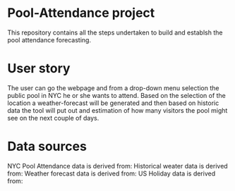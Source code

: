 # Pool-Attendance project
This repository contains all the steps undertaken to build and establsh the pool attendance forecasting. 


# User story
The user can go the webpage and from a drop-down menu selection the public pool in NYC he or she wants to attend. 
Based on the selection of the location a weather-forecast will be generated and then based on historic data the tool will put out and estimation of how many visitors the pool might see on the next couple of days. 

# Data sources
NYC Pool Attendance data is derived from: 
Historical weater data is derived from: 
Weather forecast data is derived from: 
US Holiday data is derived from:

